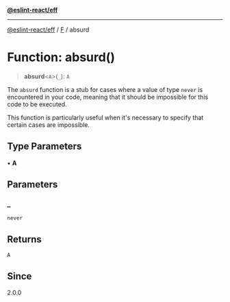 [**@eslint-react/eff**](../../../README.md)

***

[@eslint-react/eff](../../../README.md) / [F](../README.md) / absurd

# Function: absurd()

> **absurd**\<`A`\>(`_`): `A`

The `absurd` function is a stub for cases where a value of type `never` is encountered in your code,
meaning that it should be impossible for this code to be executed.

This function is particularly useful when it's necessary to specify that certain cases are impossible.

## Type Parameters

• **A**

## Parameters

### \_

`never`

## Returns

`A`

## Since

2.0.0
